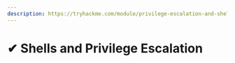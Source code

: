 ```yaml
---
description: https://tryhackme.com/module/privilege-escalation-and-shells
---
```


# ✔ Shells and Privilege Escalation

